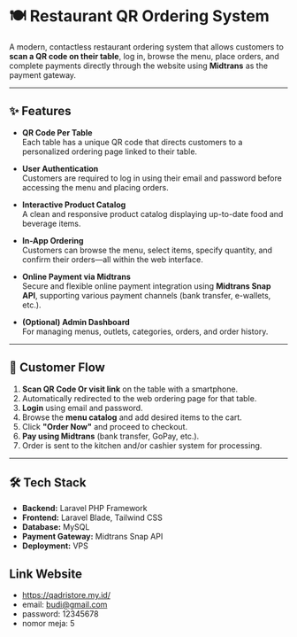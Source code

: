 # 🍽️ Restaurant QR Ordering System

A modern, contactless restaurant ordering system that allows customers to **scan a QR code on their table**, log in, browse the menu, place orders, and complete payments directly through the website using **Midtrans** as the payment gateway.

---

## ✨ Features

- **QR Code Per Table**  
  Each table has a unique QR code that directs customers to a personalized ordering page linked to their table.

- **User Authentication**  
  Customers are required to log in using their email and password before accessing the menu and placing orders.

- **Interactive Product Catalog**  
  A clean and responsive product catalog displaying up-to-date food and beverage items.

- **In-App Ordering**  
  Customers can browse the menu, select items, specify quantity, and confirm their orders—all within the web interface.

- **Online Payment via Midtrans**  
  Secure and flexible online payment integration using **Midtrans Snap API**, supporting various payment channels (bank transfer, e-wallets, etc.).

- **(Optional) Admin Dashboard**  
  For managing menus, outlets, categories, orders, and order history.

---

## 🧭 Customer Flow

1. **Scan QR Code Or visit link** on the table with a smartphone.
2. Automatically redirected to the web ordering page for that table.
3. **Login** using email and password.
4. Browse the **menu catalog** and add desired items to the cart.
5. Click **"Order Now"** and proceed to checkout.
6. **Pay using Midtrans** (bank transfer, GoPay, etc.).
7. Order is sent to the kitchen and/or cashier system for processing.

---

## 🛠️ Tech Stack

- **Backend:** Laravel PHP Framework  
- **Frontend:** Laravel Blade, Tailwind CSS  
- **Database:** MySQL 
- **Payment Gateway:** Midtrans Snap API  
- **Deployment:**  VPS 

## Link Website
- https://qadristore.my.id/
- email: budi@gmail.com
- password: 12345678
- nomor meja: 5
